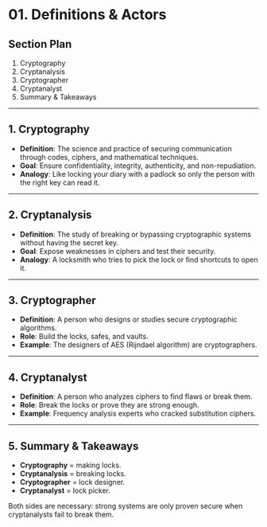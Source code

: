 # 01. Definitions & Actors

## Section Plan
1. Cryptography
2. Cryptanalysis
3. Cryptographer
4. Cryptanalyst
5. Summary & Takeaways

---

## 1. Cryptography
- **Definition**: The science and practice of securing communication through codes, ciphers, and mathematical techniques.  
- **Goal**: Ensure confidentiality, integrity, authenticity, and non-repudiation.  
- **Analogy**: Like locking your diary with a padlock so only the person with the right key can read it.

---

## 2. Cryptanalysis
- **Definition**: The study of breaking or bypassing cryptographic systems without having the secret key.  
- **Goal**: Expose weaknesses in ciphers and test their security.  
- **Analogy**: A locksmith who tries to pick the lock or find shortcuts to open it.

---

## 3. Cryptographer
- **Definition**: A person who designs or studies secure cryptographic algorithms.  
- **Role**: Build the locks, safes, and vaults.  
- **Example**: The designers of AES (Rijndael algorithm) are cryptographers.

---

## 4. Cryptanalyst
- **Definition**: A person who analyzes ciphers to find flaws or break them.  
- **Role**: Break the locks or prove they are strong enough.  
- **Example**: Frequency analysis experts who cracked substitution ciphers.

---

## 5. Summary & Takeaways
- **Cryptography** = making locks.  
- **Cryptanalysis** = breaking locks.  
- **Cryptographer** = lock designer.  
- **Cryptanalyst** = lock picker.  

Both sides are necessary: strong systems are only proven secure when cryptanalysts fail to break them.
